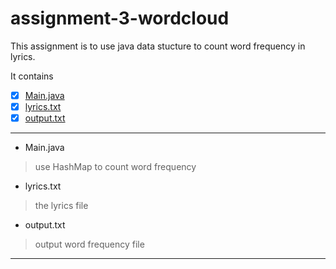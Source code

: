 # assignment-3-wordcloud
This assignment is to use java data stucture to count word frequency in lyrics.

It contains
- [x] [Main.java](..master/Main.java)
- [x] [lyrics.txt](..yunjiewong/assignment-3-wordcloud/blob/master/lyrics.txt)
- [x] [output.txt]()

---
+ Main.java
> use HashMap to count word frequency

+ lyrics.txt
> the lyrics file

+ output.txt
> output word frequency file

---

